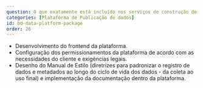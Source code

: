 ```yaml
---
question: O que exatamente está incluído nos serviços de construção de Plataformas de Disponibilização de Dados da Base dos Dados?
categories: [Plataforma de Publicação de dados]
id: bd-data-platform-package
order: 26
---
```


- Desenvolvimento do frontend da plataforma.
- Configuração dos permissionamentos da plataforma de acordo com as necessidades do cliente e exigências legais.
- Desenho do Manual de Estilo (diretrizes para padronizar o registro de dados e metadados ao longo do ciclo de vida dos dados - da coleta ao uso final) e implementação da documentação dentro da plataforma.
